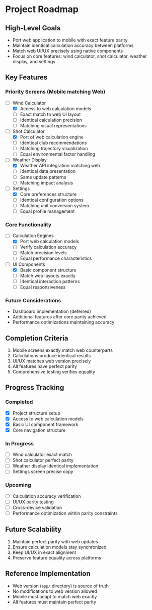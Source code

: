 # Project Roadmap

## High-Level Goals
- Port web application to mobile with exact feature parity
- Maintain identical calculation accuracy between platforms
- Match web UI/UX precisely using native components
- Focus on core features: wind calculator, shot calculator, weather display, and settings

## Key Features

### Priority Screens (Mobile matching Web)
- [ ] Wind Calculator
  - [x] Access to web calculation models
  - [ ] Exact match to web UI layout
  - [ ] Identical calculation precision
  - [ ] Matching visual representations

- [ ] Shot Calculator
  - [x] Port of web calculation engine
  - [ ] Identical club recommendations
  - [ ] Matching trajectory visualization
  - [ ] Equal environmental factor handling

- [ ] Weather Display
  - [x] Weather API integration matching web
  - [ ] Identical data presentation
  - [ ] Same update patterns
  - [ ] Matching impact analysis

- [ ] Settings
  - [x] Core preferences structure
  - [ ] Identical configuration options
  - [ ] Matching unit conversion system
  - [ ] Equal profile management

### Core Functionality
- [ ] Calculation Engines
  - [x] Port web calculation models
  - [ ] Verify calculation accuracy
  - [ ] Match precision levels
  - [ ] Equal performance characteristics

- [ ] UI Components
  - [x] Basic component structure
  - [ ] Match web layouts exactly
  - [ ] Identical interaction patterns
  - [ ] Equal responsiveness

### Future Considerations
- Dashboard implementation (deferred)
- Additional features after core parity achieved
- Performance optimizations maintaining accuracy

## Completion Criteria
1. Mobile screens exactly match web counterparts
2. Calculations produce identical results
3. UI/UX matches web version precisely
4. All features have perfect parity
5. Comprehensive testing verifies equality

## Progress Tracking

### Completed
- [x] Project structure setup
- [x] Access to web calculation models
- [x] Basic UI component framework
- [x] Core navigation structure

### In Progress
- [ ] Wind calculator exact match
- [ ] Shot calculator perfect parity
- [ ] Weather display identical implementation
- [ ] Settings screen precise copy

### Upcoming
- [ ] Calculation accuracy verification
- [ ] UI/UX parity testing
- [ ] Cross-device validation
- [ ] Performance optimization within parity constraints

## Future Scalability
1. Maintain perfect parity with web updates
2. Ensure calculation models stay synchronized
3. Keep UI/UX in exact alignment
4. Preserve feature equality across platforms

## Reference Implementation
- Web version (`app/` directory) is source of truth
- No modifications to web version allowed
- Mobile must adapt to match web exactly
- All features must maintain perfect parity
